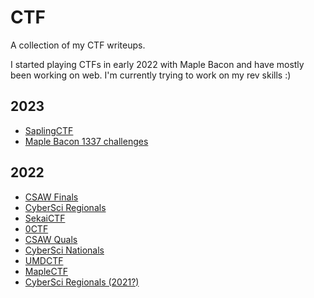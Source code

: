 # CTF

A collection of my CTF writeups.

I started playing CTFs in early 2022 with Maple Bacon and have mostly been working on web. I'm currently trying to work on my rev skills :)

## 2023

* [SaplingCTF](sapling2023/README.md)
* [Maple Bacon 1337 challenges](mb_challs2023/README.md)

## 2022

* [CSAW Finals](csaw_finals2022/README.md)
* [CyberSci Regionals](cybersci_regionals2022/README.md)
* [SekaiCTF](sekaictf2022/README.md)
* [0CTF](0ctf2022/README.md)
* [CSAW Quals](csaw_quals2022/README.md)
* [CyberSci Nationals](cybersci_nationals2022/README.md)
* [UMDCTF](umdctf2022/README.md)
* [MapleCTF](maplectf2022/README.md)
* [CyberSci Regionals (2021?)](cybersci2022/README.md)
